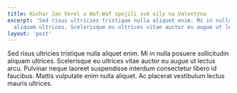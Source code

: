 ```yaml
---
title: Kuchar Jan Vorel a Waf-Waf spojili své síly na Valentýna
excerpt: 'Sed risus ultricies tristique nulla aliquet enim. Mi in nulla posuere sollicitudin
  aliquam ultrices. Scelerisque eu ultrices vitae auctor eu augue ut lectus arcu. '
layout: 'post'
---
```

Sed risus ultricies tristique nulla aliquet enim. Mi in nulla posuere sollicitudin aliquam ultrices. Scelerisque eu ultrices vitae auctor eu augue ut lectus arcu. Pulvinar neque laoreet suspendisse interdum consectetur libero id faucibus. Mattis vulputate enim nulla aliquet. Ac placerat vestibulum lectus mauris ultrices.
